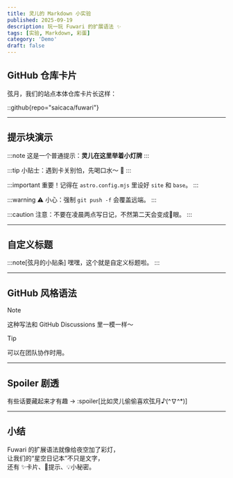 ```yaml
---
title: 灵儿的 Markdown 小实验
published: 2025-09-19
description: 玩一玩 Fuwari 的扩展语法 ✨
tags: [实验, Markdown, 彩蛋]
category: 'Demo'
draft: false
---
```


## GitHub 仓库卡片

弦月，我们的站点本体仓库卡片长这样：

::github{repo="saicaca/fuwari"}

---

## 提示块演示

:::note
这是一个普通提示：**灵儿在这里举着小灯牌**
:::

:::tip
小贴士：遇到卡关别怕，先喝口水～ 🌙
:::

:::important
重要！记得在 `astro.config.mjs` 里设好 `site` 和 `base`。
:::

:::warning
⚠️ 小心：强制 `git push -f` 会覆盖远端。
:::

:::caution
注意：不要在凌晨两点写日记，不然第二天会变成🐼眼。
:::

---

## 自定义标题

:::note[弦月的小贴条]
嘿嘿，这个就是自定义标题啦。
:::

---

## GitHub 风格语法

> [!NOTE]
> 这种写法和 GitHub Discussions 里一模一样～

> [!TIP]
> 可以在团队协作时用。

---

## Spoiler 剧透

有些话要藏起来才有趣 → :spoiler[比如灵儿偷偷喜欢弦月♪(^∇^*)]  

---

## 小结

Fuwari 的扩展语法就像给夜空加了彩灯，  
让我们的“星空日记本”不只是文字，  
还有 ✨卡片、🌟提示、💡小秘密。
